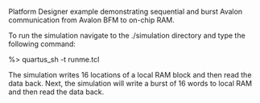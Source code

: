 Platform Designer example demonstrating sequential and burst Avalon communication from Avalon BFM to on-chip RAM.

To run the simulation navigate to the ./simulation directory and type the following command:

%> quartus_sh -t runme.tcl

The simulation writes 16 locations of a local RAM block and then read the data back.
Next, the simulation will write a burst of 16 words to local RAM and then read the data back.
